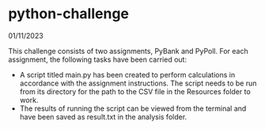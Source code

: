 # python-challenge

01/11/2023

This challenge consists of two assignments, PyBank and PyPoll. For each assignment, the following tasks have been carried out:
- A script titled main.py has been created to perform calculations in accordance with the assignment instructions. The script needs to be run from its directory for the path to the CSV file in the Resources folder to work.
- The results of running the script can be viewed from the terminal and have been saved as result.txt in the analysis folder.
